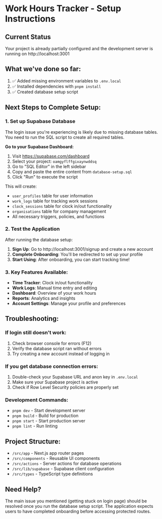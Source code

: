 # Work Hours Tracker - Setup Instructions

## Current Status
Your project is already partially configured and the development server is running on http://localhost:3001

## What we've done so far:
1. ✅ Added missing environment variables to `.env.local`
2. ✅ Installed dependencies with `pnpm install`
3. ✅ Created database setup script

## Next Steps to Complete Setup:

### 1. Set up Supabase Database
The login issue you're experiencing is likely due to missing database tables. You need to run the SQL script to create all required tables.

**Go to your Supabase Dashboard:**
1. Visit https://supabase.com/dashboard
2. Select your project: `oamgyflffgixaynwddsq`
3. Go to "SQL Editor" in the left sidebar
4. Copy and paste the entire content from `database-setup.sql`
5. Click "Run" to execute the script

This will create:
- `user_profiles` table for user information
- `work_logs` table for tracking work sessions  
- `clock_sessions` table for clock in/out functionality
- `organisations` table for company management
- All necessary triggers, policies, and functions

### 2. Test the Application
After running the database setup:

1. **Sign Up**: Go to http://localhost:3001/signup and create a new account
2. **Complete Onboarding**: You'll be redirected to set up your profile
3. **Start Using**: After onboarding, you can start tracking time!

### 3. Key Features Available:
- **Time Tracker**: Clock in/out functionality
- **Work Logs**: Manual time entry and editing
- **Dashboard**: Overview of your work hours
- **Reports**: Analytics and insights
- **Account Settings**: Manage your profile and preferences

## Troubleshooting:

### If login still doesn't work:
1. Check browser console for errors (F12)
2. Verify the database script ran without errors
3. Try creating a new account instead of logging in

### If you get database connection errors:
1. Double-check your Supabase URL and anon key in `.env.local`
2. Make sure your Supabase project is active
3. Check if Row Level Security policies are properly set

### Development Commands:
- `pnpm dev` - Start development server
- `pnpm build` - Build for production
- `pnpm start` - Start production server
- `pnpm lint` - Run linting

## Project Structure:
- `/src/app` - Next.js app router pages
- `/src/components` - Reusable UI components
- `/src/actions` - Server actions for database operations
- `/src/lib/supabase` - Supabase client configuration
- `/src/types` - TypeScript type definitions

## Need Help?
The main issue you mentioned (getting stuck on login page) should be resolved once you run the database setup script. The application expects users to have completed onboarding before accessing protected routes.
